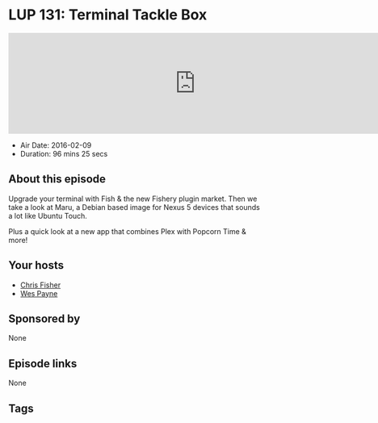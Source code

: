 # LUP 131: Terminal Tackle Box

<iframe src="https://player.fireside.fm/v2/RUkczH-V+Qm3PU6YY?theme=dark" width="740" height="200" frameborder="0" scrolling="no"></iframe>

* Air Date: 2016-02-09
* Duration: 96 mins 25 secs

## About this episode

Upgrade your terminal with Fish & the new Fishery plugin market. Then we take a look at Maru, a Debian based image for Nexus 5 devices that sounds a lot like Ubuntu Touch.

Plus a quick look at a new app that combines Plex with Popcorn Time & more!

## Your hosts
* [Chris Fisher](https://linuxunplugged.com/hosts/chrislas)
* [Wes Payne](https://linuxunplugged.com/hosts/wes)

## Sponsored by

None



## Episode links

None



## Tags

